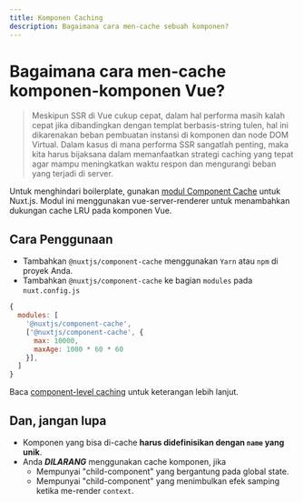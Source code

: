```yaml
---
title: Komponen Caching
description: Bagaimana cara men-cache sebuah komponen?
---
```


# Bagaimana cara men-cache komponen-komponen Vue?

> Meskipun SSR di Vue cukup cepat, dalam hal performa masih kalah cepat jika dibandingkan dengan templat berbasis-string tulen, hal ini dikarenakan beban pembuatan instansi di komponen dan node DOM Virtual. Dalam kasus di mana performa SSR sangatlah penting, maka kita harus bijaksana dalam memanfaatkan strategi caching yang tepat agar mampu meningkatkan waktu respon dan mengurangi beban yang terjadi di server.

Untuk menghindari boilerplate, gunakan [modul Component Cache](https://github.com/nuxt-community/modules/tree/master/packages/component-cache) untuk Nuxt.js. Modul ini menggunakan vue-server-renderer untuk menambahkan dukungan cache LRU pada komponen Vue.

## Cara Penggunaan

- Tambahkan `@nuxtjs/component-cache` menggunakan  `Yarn` atau `npm` di proyek Anda.
- Tambahkan `@nuxtjs/component-cache` ke bagian `modules` pada `nuxt.config.js`

```js
{
  modules: [
    '@nuxtjs/component-cache',
    ['@nuxtjs/component-cache', {
      max: 10000,
      maxAge: 1000 * 60 * 60
    }],
  ]
}
```

Baca [component-level caching](http://ssr.vuejs.org/en/caching.html#component-level-caching) untuk keterangan lebih lanjut.

## Dan, jangan lupa 

- Komponen yang bisa di-cache **harus didefinisikan dengan `name` yang unik**.
- Anda ***DILARANG*** menggunakan cache komponen, jika
    - Mempunyai "child-component" yang bergantung pada global state.
    - Mempunyai "child-component" yang menimbulkan efek samping ketika me-render `context`.
